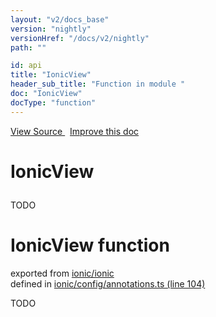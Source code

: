 ```yaml
---
layout: "v2/docs_base"
version: "nightly"
versionHref: "/docs/v2/nightly"
path: ""

id: api
title: "IonicView"
header_sub_title: "Function in module "
doc: "IonicView"
docType: "function"
---
```



<div class="improve-docs">
  <a href='http://github.com/driftyco/ionic2/tree/master/ionic/config/annotations.ts#L103'>
    View Source
  </a>
  &nbsp;
  <a href='http://github.com/driftyco/ionic2/edit/master/ionic/config/annotations.ts#L103'>
    Improve this doc
  </a>
</div>




<h1 class="api-title">

  IonicView



</h1>





TODO



<h1 class="class export">IonicView <span class="type">function</span></h1>
<p class="module">exported from <a href='undefined'>ionic/ionic</a><br/>
defined in <a href="https://github.com/driftyco/ionic2/tree/master/ionic/config/annotations.ts#L104-L116">ionic/config/annotations.ts (line 104)</a>
</p>
<p><p>TODO</p>
</p>

